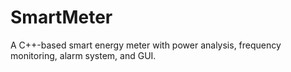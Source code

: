 # SmartMeter
A C++-based smart energy meter with power analysis, frequency monitoring, alarm system, and GUI.
